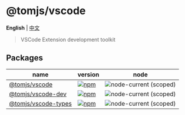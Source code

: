# @tomjs/vscode

**English** | [中文](./README.zh_CN.md)

> VSCode Extension development toolkit

## Packages

| name | version | node |
| --- | --- | --- |
| [@tomjs/vscode](./packages/vscode/README.md) | [![npm](https://img.shields.io/npm/v/@tomjs/vscode)](https://www.npmjs.com/package/@tomjs/vscode) | ![node-current (scoped)](https://img.shields.io/node/v/@tomjs/vscode) |
| [@tomjs/vscode-dev](./packages/vscode-dev/README.md) | [![npm](https://img.shields.io/npm/v/@tomjs/vscode-dev)](https://www.npmjs.com/package/@tomjs/vscode-dev) | ![node-current (scoped)](https://img.shields.io/node/v/@tomjs/vscode-dev) |
| [@tomjs/vscode-types](./packages/vscode-dev/README.md) | [![npm](https://img.shields.io/npm/v/@tomjs/vscode-types)](https://www.npmjs.com/package/@tomjs/vscode-types) | ![node-current (scoped)](https://img.shields.io/node/v/@tomjs/vscode-types) |
